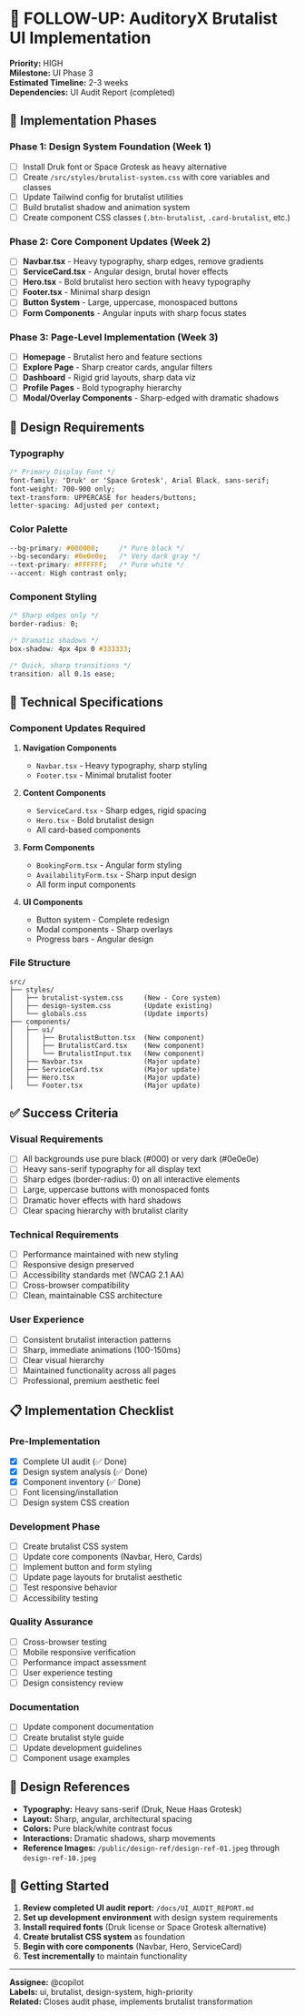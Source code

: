 # 🔨 FOLLOW-UP: AuditoryX Brutalist UI Implementation

**Priority:** HIGH  
**Milestone:** UI Phase 3  
**Estimated Timeline:** 2-3 weeks  
**Dependencies:** UI Audit Report (completed)

## 🎯 Implementation Phases

### **Phase 1: Design System Foundation** (Week 1)
- [ ] Install Druk font or Space Grotesk as heavy alternative
- [ ] Create `/src/styles/brutalist-system.css` with core variables and classes
- [ ] Update Tailwind config for brutalist utilities
- [ ] Build brutalist shadow and animation system
- [ ] Create component CSS classes (`.btn-brutalist`, `.card-brutalist`, etc.)

### **Phase 2: Core Component Updates** (Week 2) 
- [ ] **Navbar.tsx** - Heavy typography, sharp edges, remove gradients
- [ ] **ServiceCard.tsx** - Angular design, brutal hover effects
- [ ] **Hero.tsx** - Bold brutalist hero section with heavy typography  
- [ ] **Footer.tsx** - Minimal sharp design
- [ ] **Button System** - Large, uppercase, monospaced buttons
- [ ] **Form Components** - Angular inputs with sharp focus states

### **Phase 3: Page-Level Implementation** (Week 3)
- [ ] **Homepage** - Brutalist hero and feature sections  
- [ ] **Explore Page** - Sharp creator cards, angular filters
- [ ] **Dashboard** - Rigid grid layouts, sharp data viz
- [ ] **Profile Pages** - Bold typography hierarchy
- [ ] **Modal/Overlay Components** - Sharp-edged with dramatic shadows

## 🎨 Design Requirements

### **Typography**
```css
/* Primary Display Font */
font-family: 'Druk' or 'Space Grotesk', Arial Black, sans-serif;
font-weight: 700-900 only;
text-transform: UPPERCASE for headers/buttons;
letter-spacing: Adjusted per context;
```

### **Color Palette** 
```css
--bg-primary: #000000;     /* Pure black */
--bg-secondary: #0e0e0e;   /* Very dark gray */
--text-primary: #FFFFFF;   /* Pure white */
--accent: High contrast only;
```

### **Component Styling**
```css
/* Sharp edges only */
border-radius: 0;

/* Dramatic shadows */
box-shadow: 4px 4px 0 #333333;

/* Quick, sharp transitions */  
transition: all 0.1s ease;
```

## 🔧 Technical Specifications

### **Component Updates Required**
1. **Navigation Components**
   - `Navbar.tsx` - Heavy typography, sharp styling
   - `Footer.tsx` - Minimal brutalist footer

2. **Content Components**  
   - `ServiceCard.tsx` - Sharp edges, rigid spacing
   - `Hero.tsx` - Bold brutalist design
   - All card-based components

3. **Form Components**
   - `BookingForm.tsx` - Angular form styling
   - `AvailabilityForm.tsx` - Sharp input design
   - All form input components

4. **UI Components**
   - Button system - Complete redesign
   - Modal components - Sharp overlays
   - Progress bars - Angular design

### **File Structure**
```
src/
├── styles/
│   ├── brutalist-system.css     (New - Core system)
│   ├── design-system.css        (Update existing)
│   └── globals.css              (Update imports)
├── components/
│   ├── ui/
│   │   ├── BrutalistButton.tsx  (New component)
│   │   ├── BrutalistCard.tsx    (New component) 
│   │   └── BrutalistInput.tsx   (New component)
│   ├── Navbar.tsx               (Major update)
│   ├── ServiceCard.tsx          (Major update)
│   ├── Hero.tsx                 (Major update)
│   └── Footer.tsx               (Major update)
```

## ✅ Success Criteria

### **Visual Requirements**
- [ ] All backgrounds use pure black (#000) or very dark (#0e0e0e)
- [ ] Heavy sans-serif typography for all display text
- [ ] Sharp edges (border-radius: 0) on all interactive elements  
- [ ] Large, uppercase buttons with monospaced fonts
- [ ] Dramatic hover effects with hard shadows
- [ ] Clear spacing hierarchy with brutalist clarity

### **Technical Requirements**
- [ ] Performance maintained with new styling
- [ ] Responsive design preserved  
- [ ] Accessibility standards met (WCAG 2.1 AA)
- [ ] Cross-browser compatibility
- [ ] Clean, maintainable CSS architecture

### **User Experience**
- [ ] Consistent brutalist interaction patterns
- [ ] Sharp, immediate animations (100-150ms)
- [ ] Clear visual hierarchy
- [ ] Maintained functionality across all pages
- [ ] Professional, premium aesthetic feel

## 📋 Implementation Checklist

### **Pre-Implementation**
- [x] Complete UI audit (✅ Done)  
- [x] Design system analysis (✅ Done)
- [x] Component inventory (✅ Done)
- [ ] Font licensing/installation
- [ ] Design system CSS creation

### **Development Phase**
- [ ] Create brutalist CSS system
- [ ] Update core components (Navbar, Hero, Cards)
- [ ] Implement button and form styling  
- [ ] Update page layouts for brutalist aesthetic
- [ ] Test responsive behavior
- [ ] Accessibility testing

### **Quality Assurance**
- [ ] Cross-browser testing
- [ ] Mobile responsive verification  
- [ ] Performance impact assessment
- [ ] User experience testing
- [ ] Design consistency review

### **Documentation**
- [ ] Update component documentation
- [ ] Create brutalist style guide
- [ ] Update development guidelines
- [ ] Component usage examples

## 🎨 Design References

- **Typography:** Heavy sans-serif (Druk, Neue Haas Grotesk)
- **Layout:** Sharp, angular, architectural spacing
- **Colors:** Pure black/white contrast focus  
- **Interactions:** Dramatic shadows, sharp movements
- **Reference Images:** `/public/design-ref/design-ref-01.jpeg` through `design-ref-10.jpeg`

## 🚀 Getting Started

1. **Review completed UI audit report:** `/docs/UI_AUDIT_REPORT.md`
2. **Set up development environment** with design system requirements
3. **Install required fonts** (Druk license or Space Grotesk alternative)  
4. **Create brutalist CSS system** as foundation
5. **Begin with core components** (Navbar, Hero, ServiceCard)
6. **Test incrementally** to maintain functionality

---

**Assignee:** @copilot  
**Labels:** ui, brutalist, design-system, high-priority  
**Related:** Closes audit phase, implements brutalist transformation
